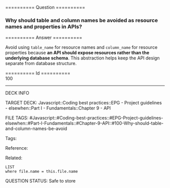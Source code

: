 ========== Question ==========  

### Why should table and column names be avoided as resource names and properties in APIs?  

========== Answer ==========  

Avoid using `table_name` for resource names and `column_name` for resource properties because **an API should expose resources rather than the underlying database schema**. This abstraction helps keep the API design separate from database structure.

========== Id ==========  
100

---

DECK INFO

TARGET DECK: Javascript::Coding best practices::EPG - Project guidelines - elsewhen::Part I - Fundamentals::Chapter 9 - API

FILE TAGS: #Javascript::#Coding-best-practices::#EPG-Project-guidelines-elsewhen::#Part-I-Fundamentals::#Chapter-9-API::#100-Why-should-table-and-column-names-be-avoid

Tags:

Reference:

Related:

```dataview
LIST
where file.name = this.file.name
```

QUESTION STATUS: Safe to store
